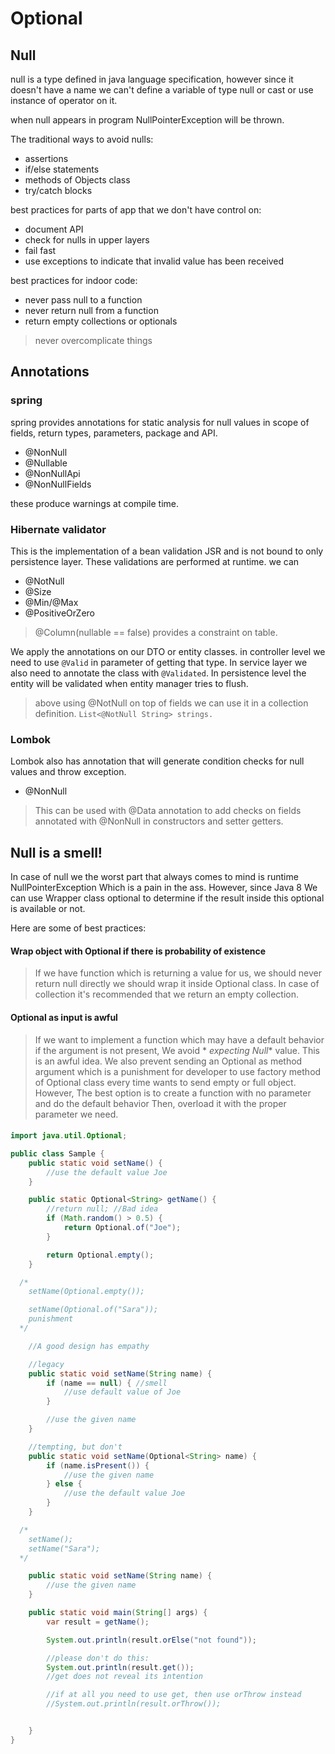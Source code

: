 # Optional

## Null

null is a type defined in java language specification, however since it doesn't have a name we can't define a variable
of type null or cast or use instance of operator on it.

when null appears in program NullPointerException will be thrown.

The traditional ways to avoid nulls:

* assertions
* if/else statements
* methods of Objects class
* try/catch blocks

best practices for parts of app that we don't have control on:

* document API
* check for nulls in upper layers
* fail fast
* use exceptions to indicate that invalid value has been received

best practices for indoor code:

* never pass null to a function
* never return null from a function
* return empty collections or optionals

> never overcomplicate things

## Annotations

### spring

spring provides annotations for static analysis for null values in scope of fields, return types, parameters, package
and API.

* @NonNull
* @Nullable
* @NonNullApi
* @NonNullFields

these produce warnings at compile time.

### Hibernate validator

This is the implementation of a bean validation JSR and is not bound to only persistence layer. These validations are
performed at runtime. we can

* @NotNull
* @Size
* @Min/@Max
* @PositiveOrZero

> @Column(nullable == false) provides a constraint on table.

We apply the annotations on our DTO or entity classes.
in controller level we need to use `@Valid` in parameter of getting that type.
In service layer we also need to annotate the class with `@Validated`.
In persistence level the entity will be validated when entity manager tries to flush.

> above using @NotNull on top of fields we can use it in a collection definition. `List<@NotNull String> strings.`

### Lombok

Lombok also has annotation that will generate condition checks for null values and throw exception.

* @NonNull

> This can be used with @Data annotation to add checks on fields annotated with @NonNull in constructors and setter
> getters.

## Null is a smell!

In case of null we the worst part that always comes to mind is runtime NullPointerException Which is a pain in the ass.
However, since Java 8 We can use Wrapper class optional to determine if the result inside this optional is available or
not.

Here are some of best practices:

#### Wrap object with Optional if there is probability of existence

> If we have function which is returning a value for us, we should never return null directly we should wrap it inside
> Optional class. In case of collection it's recommended that we return an empty collection.

#### Optional as input is awful

> If we want to implement a function which may have a default behavior if the argument is not present, We avoid *
*expecting Null** value. This is an awful idea. We also prevent sending an Optional as method argument which is a
> punishment for developer to use factory method of Optional class every time wants to send empty or full object.
> However, The best option is to create a function with no parameter and do the default behavior Then, overload it with
> the proper parameter we need.

####               

```java
import java.util.Optional;

public class Sample {
    public static void setName() {
        //use the default value Joe
    }

    public static Optional<String> getName() {
        //return null; //Bad idea
        if (Math.random() > 0.5) {
            return Optional.of("Joe");
        }

        return Optional.empty();
    }

  /*
    setName(Optional.empty());

    setName(Optional.of("Sara")); 
    punishment
  */

    //A good design has empathy

    //legacy
    public static void setName(String name) {
        if (name == null) { //smell
            //use default value of Joe
        }

        //use the given name
    }

    //tempting, but don't
    public static void setName(Optional<String> name) {
        if (name.isPresent()) {
            //use the given name
        } else {
            //use the default value Joe
        }
    }

  /*
    setName();
    setName("Sara");
  */

    public static void setName(String name) {
        //use the given name
    }

    public static void main(String[] args) {
        var result = getName();

        System.out.println(result.orElse("not found"));

        //please don't do this:
        System.out.println(result.get());
        //get does not reveal its intention

        //if at all you need to use get, then use orThrow instead
        //System.out.println(result.orThrow());


    }
}
```

